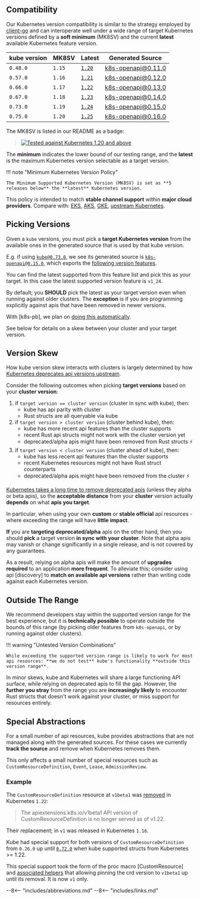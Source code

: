 ## Compatibility

Our Kubernetes version compatibility is similar to the strategy employed by [client-go](https://github.com/kubernetes/client-go#compatibility-matrix) and can interoperate well under a wide range of target Kubernetes versions defined by a **soft minimum** (MK8SV) and  the current **latest** available Kubernetes feature version.

| kube version   | MK8SV   | Latest  | Generated Source  |
| -------------- | ------- | ------- | ----------------- |
| `0.48.0`       |  `1.15` | [`1.20`](https://kubernetes.io/blog/2020/12/08/kubernetes-1-20-release-announcement/) | [k8s-openapi@0.11.0](https://github.com/Arnavion/k8s-openapi/blob/master/CHANGELOG.md#v0110-2021-01-23) |
| `0.57.0`       |  `1.16` | [`1.21`](https://kubernetes.io/blog/2021/04/08/kubernetes-1-21-release-announcement/) | [k8s-openapi@0.12.0](https://github.com/Arnavion/k8s-openapi/blob/master/CHANGELOG.md#v0120-2021-06-15) |
| `0.66.0`       |  `1.17` | [`1.22`](https://kubernetes.io/blog/2021/08/04/kubernetes-1-22-release-announcement/) | [k8s-openapi@0.13.0](https://github.com/Arnavion/k8s-openapi/blob/master/CHANGELOG.md#v0131-2021-10-08) |
| `0.67.0`       |  `1.18` | [`1.23`](https://kubernetes.io/blog/2021/12/07/kubernetes-1-23-release-announcement/) | [k8s-openapi@0.14.0](https://github.com/Arnavion/k8s-openapi/blob/master/CHANGELOG.md#v0140-2022-01-23) |
| `0.73.0`       |  `1.19` | [`1.24`](https://kubernetes.io/blog/2022/05/03/kubernetes-1-24-release-announcement/) | [k8s-openapi@0.15.0](https://github.com/Arnavion/k8s-openapi/blob/master/CHANGELOG.md#v0150-2022-05-22) |
| `0.75.0`       |  `1.20` | [`1.25`](https://kubernetes.io/blog/2022/08/23/kubernetes-v1-25-release/) | [k8s-openapi@0.16.0](https://github.com/Arnavion/k8s-openapi/blob/master/CHANGELOG.md#v0160-2022-09-15) |

The MK8SV is listed in our README as a badge:

> [![Tested against Kubernetes 1.20 and above](https://img.shields.io/badge/MK8SV-1.20-326ce5.svg)](https://kube.rs/kubernetes-version)

The **minimum** indicates the lower bound of our testing range, and the **latest** is the maximum Kubernetes version selectable as a target version.

!!! note "Minimum Kubernetes Version Policy"

    The Minimum Supported Kubernetes Version (MK8SV) is set as **5 releases below** the **latest** Kubernetes version.

This policy is intended to match **stable channel support** within **major cloud providers**.
Compare with: [EKS](https://docs.aws.amazon.com/eks/latest/userguide/kubernetes-versions.html), [AKS](https://docs.microsoft.com/en-us/azure/aks/supported-kubernetes-versions?tabs=azure-cli#aks-kubernetes-release-calendar), [GKE](https://cloud.google.com/kubernetes-engine/docs/release-notes-stable), [upstream Kubernetes](https://endoflife.date/google-kubernetes-engine).

## Picking Versions

Given a `kube` versions, you must pick a **target Kubernetes version** from the available ones in the generated source that is used by that kube version.

E.g. if using [`kube@0.73.0`](https://docs.rs/kube/0.73.0/kube/), we see its generated source is [`k8s-openapi@0.15.0`](https://docs.rs/k8s-openapi/0.15.0/k8s_openapi/), which exports the [following version features](https://docs.rs/crate/k8s-openapi/0.15.0/features).

You can find the latest supported from this feature list and pick this as your target. In this case the latest supported version feature is `v1_24`.

By default; you **SHOULD** pick the latest as your target version even when running against older clusters. The **exception** is if you are programming explicitly against apis that have been removed in newer versions.

With [k8s-pb], we plan on [doing this automatically](https://github.com/kube-rs/k8s-pb/issues/10).

See below for details on a skew between your cluster and your target version.

## Version Skew

How kube version skew interacts with clusters is largely determined by how [Kubernetes deprecates api versions upstream](https://kubernetes.io/docs/reference/using-api/deprecation-policy/).

Consider the following outcomes when picking **target versions** based on your **cluster version**:

1. if `target version == cluster version` (cluster in sync with kube), then:
    * kube has api parity with cluster
    * Rust structs are all queryable via kube
2. if `target version > cluster version` (cluster behind kube), then:
    * kube has more recent api features than the cluster supports
    * recent Rust api structs might not work with the cluster version yet
    * deprecated/alpha apis might have been removed from Rust structs ⚡
3. if `target version < cluster version` (cluster ahead of kube), then:
    * kube has less recent api features than the cluster supports
    * recent Kubernetes resources might not have Rust struct counterparts
    * deprecated/alpha apis might have been removed from the cluster ⚡

[Kubernetes takes a long time to remove deprecated apis](https://kubernetes.io/docs/reference/using-api/deprecation-policy/) (unless they alpha or beta apis), so the **acceptable distance** from your **cluster** version actually **depends** on what **apis you target**.

In particular, when using your own **custom** or **stable official** api resources - where exceeding the range will have **little impact**.

**If** you are **targeting deprecated/alpha** apis on the other hand, then you should **pick** a target version **in sync with your cluster**. Note that alpha apis may vanish or change significantly in a single release, and is not covered by any guarantees.

As a result; relying on alpha apis will make the amount of **upgrades required** to an application **more frequent**. To alleviate this; consider using api [discovery] to **match on available api versions** rather than writing code against each Kubernetes version.

## Outside The Range

We recommend developers stay within the supported version range for the best experience, but it is **technically possible** to operate outside the bounds of this range (by picking older features from `k8s-openapi`, or by running against older clusters).

!!! warning "Untested Version Combinations"

    While exceeding the supported version range is likely to work for most api resources: **we do not test** kube's functionality **outside this version range**.

In minor skews, kube and Kubernetes will share a large functioning API surface, while relying on deprecated apis to fill the gap. However, the **further you stray** from the range you are **increasingly likely** to encounter Rust structs that doesn't work against your cluster, or miss support for resources entirely.

## Special Abstractions

For a small number of api resources, kube provides abstractions that are not managed along with the generated sources. For these cases we currently __track the source__ and remove when Kubernetes removes them.

This only affects a small number of special resources such as `CustomResourceDefinition`, `Event`, `Lease`, `AdmissionReview`.

### Example

The `CustomResourceDefinition` resource at `v1beta1` was [removed](https://kubernetes.io/docs/reference/using-api/deprecation-guide/) in Kubernetes `1.22`:

> The apiextensions.k8s.io/v1beta1 API version of CustomResourceDefinition is no longer served as of v1.22.

Their replacement; in `v1` was released in Kubernetes `1.16`.

Kube had special support for both versions of `CustomResourceDefinition` from `0.26.0` up until [`0.72.0`](https://github.com/kube-rs/kube-rs/releases/tag/0.72.0) when kube supported structs from Kubernetes >= 1.22.

This special support took the form of the proc macro [CustomResource] and [associated helpers](https://docs.rs/kube/latest/kube/core/crd/index.html) that allowing pinning the crd version to `v1beta1` up until its removal. It is now `v1` only.

--8<-- "includes/abbreviations.md"
--8<-- "includes/links.md"
